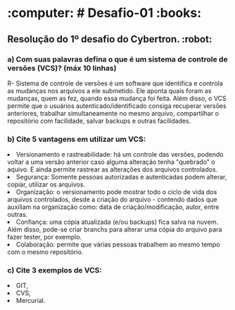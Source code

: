 <h1>:computer: # Desafio-01 :books:</h1>
<h2>Resolução do 1º desafio do Cybertron. :robot:</h2>

<h3>a) Com suas palavras defina o que é um sistema de controle de versões (VCS)? (máx 10 linhas)</h3>
R- Sistema de controle de versões é um software que identifica e controla as mudanças nos arquivos a ele submetido. Ele aponta quais foram as mudanças, quem as fez, quando essa mudança foi feita. Além disso, o VCS permite que o usuários autenticado/identificado consiga recuperar versões anteriores, trabalhar simultaneamente no mesmo arquivo, compartilhar o repositório com facilidade, salvar backups e outras facilidades.

<h3>b) Cite 5 vantagens em utilizar um VCS:</h3>
<li>Versionamento e rastreabilidade: há um controle das versões, podendo voltar a uma versão anterior caso alguma alteração tenha "quebrado" o aquivo. E ainda  permite rastrear as alterações dos arquivos controlados.</li>

<li>Segurança: Somente pessoas autorizadas e autenticadas podem alterar, copiar, utilizar os arquivos.</li> 

<li>Organização: o versionamento pode mostrar todo o ciclo de vida dos arquivos controlados, desde a criação do arquivo - contendo dados que auxiliam na organização como: data de criação/modificação, autor, entre outras.</li>

<li>Confiança: uma cópia atualizada (e/ou backups) fica salva na nuvem. Além disso, pode-se criar branchs para alterar uma cópia do arquivo para fazer tester, por exemplo.</li>

<li>Colaboração: permite que várias pessoas trabalhem ao mesmo tempo com o mesmo repositório.</li>

<h3>c) Cite 3 exemplos de VCS:</h3>
<li>GIT,</li>
<li>CVS,</li>
<li>Mercurial.</li>
